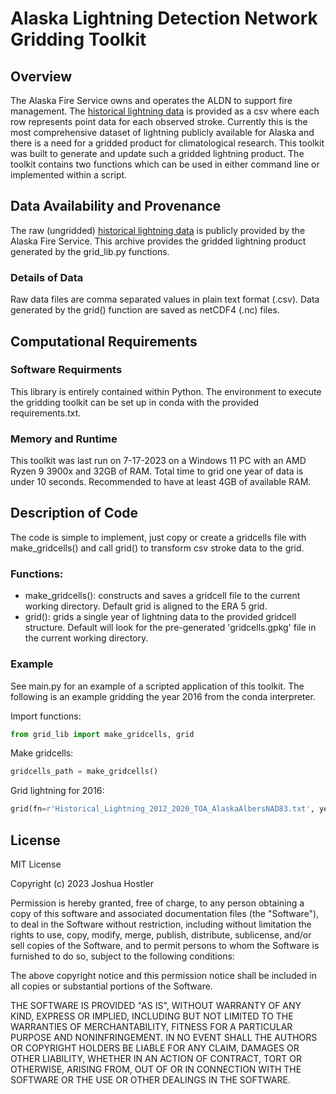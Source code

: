 # Alaska Lightning Detection Network Gridding Toolkit
## Overview
The Alaska Fire Service owns and operates the ALDN to support fire management. The [historical lightning data](https://fire.ak.blm.gov/predsvcs/maps.php) is provided as a
csv where each row represents point data for each observed stroke. Currently this is the most comprehensive dataset of lightning publicly available for Alaska and there is
a need for a gridded product for climatological research. This toolkit was built to generate and update such a gridded lightning product. The toolkit contains two functions which can be used in either command line or implemented within a script. 

## Data Availability and Provenance
The raw (ungridded) [historical lightning data](https://fire.ak.blm.gov/predsvcs/maps.php) is publicly provided by the Alaska Fire Service. This archive provides the gridded lightning product generated by the grid_lib.py functions. 

### Details of Data
Raw data files are comma separated values in plain text format (.csv). Data generated by the grid() function are saved as netCDF4 (.nc) files.

## Computational Requirements

### Software Requirments
This library is entirely contained within Python. The environment to execute the gridding toolkit can be set up in conda with the provided requirements.txt.

### Memory and Runtime
This toolkit was last run on 7-17-2023 on a Windows 11 PC with an AMD Ryzen 9 3900x and 32GB of RAM. Total time to grid one year of data is under 10 seconds. Recommended to have at least 4GB of available RAM.

## Description of Code
The code is simple to implement, just copy or create a gridcells file with make_gridcells() and call grid() to transform csv stroke data to the grid.

### Functions:
- make_gridcells(): constructs and saves a gridcell file to the current working directory. Default grid is aligned to the ERA 5 grid.
- grid(): grids a single year of lightning data to the provided gridcell structure. Default will look for the pre-generated 'gridcells.gpkg' file in the current working directory.

### Example
See main.py for an example of a scripted application of this toolkit. The following is an example gridding the year 2016 from the conda interpreter.

Import functions:
```python
from grid_lib import make_gridcells, grid
```

Make gridcells:
```python
gridcells_path = make_gridcells()
```

Grid lightning for 2016:
```python
grid(fn=r'Historical_Lightning_2012_2020_TOA_AlaskaAlbersNAD83.txt', year='2016', gridcells_fn=gridcells_path)
```

## License
MIT License

Copyright (c) 2023 Joshua Hostler

Permission is hereby granted, free of charge, to any person obtaining a copy
of this software and associated documentation files (the "Software"), to deal
in the Software without restriction, including without limitation the rights
to use, copy, modify, merge, publish, distribute, sublicense, and/or sell
copies of the Software, and to permit persons to whom the Software is
furnished to do so, subject to the following conditions:

The above copyright notice and this permission notice shall be included in all
copies or substantial portions of the Software.

THE SOFTWARE IS PROVIDED "AS IS", WITHOUT WARRANTY OF ANY KIND, EXPRESS OR
IMPLIED, INCLUDING BUT NOT LIMITED TO THE WARRANTIES OF MERCHANTABILITY,
FITNESS FOR A PARTICULAR PURPOSE AND NONINFRINGEMENT. IN NO EVENT SHALL THE
AUTHORS OR COPYRIGHT HOLDERS BE LIABLE FOR ANY CLAIM, DAMAGES OR OTHER
LIABILITY, WHETHER IN AN ACTION OF CONTRACT, TORT OR OTHERWISE, ARISING FROM,
OUT OF OR IN CONNECTION WITH THE SOFTWARE OR THE USE OR OTHER DEALINGS IN THE
SOFTWARE.
